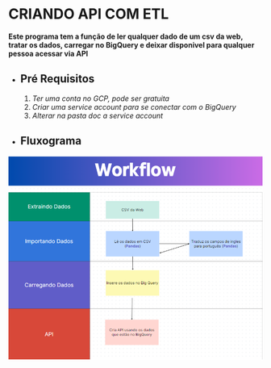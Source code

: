# CRIANDO API COM ETL 

**Este programa tem a função de ler qualquer dado de um csv da web, tratar os dados, carregar no BigQuery e deixar disponivel para qualquer pessoa acessar via API**

* ## Pré Requisitos
  1. *Ter uma conta no GCP, pode ser gratuita*
  2. *Criar uma service account para se conectar com o BigQuery*
  3. *Alterar na pasta doc a service account*

* ## Fluxograma
<img src="doc/workflow.png">

